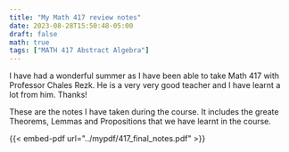 ```yaml
---
title: "My Math 417 review notes"
date: 2023-08-28T15:50:48-05:00
draft: false
math: true
tags: ["MATH 417 Abstract Algebra"]
---
```



I have had a wonderful summer as I have been able to take Math 417 with Professor Chales Rezk. He is a very very good teacher and I have learnt a lot from him. Thanks!

These are the notes I have taken during the course. It includes the greate Theorems, Lemmas and Propositions that we have learnt in the course.

{{< embed-pdf url="../mypdf/417_final_notes.pdf" >}}